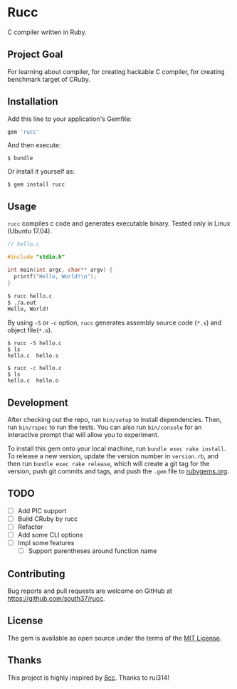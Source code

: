 # Rucc

C compiler written in Ruby.

## Project Goal

For learning about compiler, for creating hackable C compiler, for creating benchmark target of CRuby.

## Installation

Add this line to your application's Gemfile:

```ruby
gem 'rucc'
```

And then execute:

    $ bundle

Or install it yourself as:

    $ gem install rucc

## Usage
`rucc` compiles c code and generates executable binary. Tested only in Linux (Ubuntu 17.04).

```c
// hello.c

#include "stdio.h"

int main(int argc, char** argv) {
  printf("Hello, World!\n");
}
```

```bash
$ rucc hello.c
$ ./a.out
Hello, World!
```

By using `-S` or `-c` option, `rucc` generates assembly source code (`*.s`) and object file(`*.o`).

```
$ rucc -S hello.c
$ ls
hello.c  hello.s
```

```
$ rucc -c hello.c
$ ls
hello.c  hello.o
```


## Development

After checking out the repo, run `bin/setup` to install dependencies. Then, run `bin/rspec` to run the tests. You can also run `bin/console` for an interactive prompt that will allow you to experiment.

To install this gem onto your local machine, run `bundle exec rake install`. To release a new version, update the version number in `version.rb`, and then run `bundle exec rake release`, which will create a git tag for the version, push git commits and tags, and push the `.gem` file to [rubygems.org](https://rubygems.org).

## TODO
- [ ] Add PIC support
- [ ] Build CRuby by rucc
- [ ] Refactor
- [ ] Add some CLI options
- [ ] Impl some features
  - [ ] Support parentheses around function name

## Contributing

Bug reports and pull requests are welcome on GitHub at https://github.com/south37/rucc.

## License

The gem is available as open source under the terms of the [MIT License](https://opensource.org/licenses/MIT).

## Thanks
This project is highly inspired by [8cc](https://github.com/rui314/8cc). Thanks to rui314!
